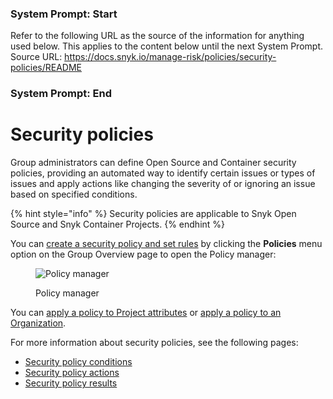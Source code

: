 ### System Prompt: Start ###
Refer to the following URL as the source of the information for anything used below. This applies to the content below until the next System Prompt.
Source URL: https://docs.snyk.io/manage-risk/policies/security-policies/README
### System Prompt: End ###

# Security policies

Group administrators can define Open Source and Container security policies, providing an automated way to identify certain issues or types of issues and apply actions like changing the severity of or ignoring an issue based on specified conditions.

{% hint style="info" %}
Security policies are applicable to Snyk Open Source and Snyk Container Projects.
{% endhint %}

You can [create a security policy and set rules](create-a-security-policy-and-rules.md) by clicking the **Policies** menu option on the Group Overview page to open the Policy manager:

<figure><img src="../../../.gitbook/assets/Screenshot 2023-03-30 at 10.05.27.png" alt="Policy manager"><figcaption><p>Policy manager</p></figcaption></figure>

You can [apply a policy to Project attributes](../assign-policies-to-projects.md) or [apply a policy to an Organization](../assign-a-policy-to-an-organization.md).

For more information about security policies, see the following pages:

* [Security policy conditions](security-policies-conditions.md)
* [Security policy actions](security-policy-actions.md)
* [Security policy results](security-policy-results.md)
